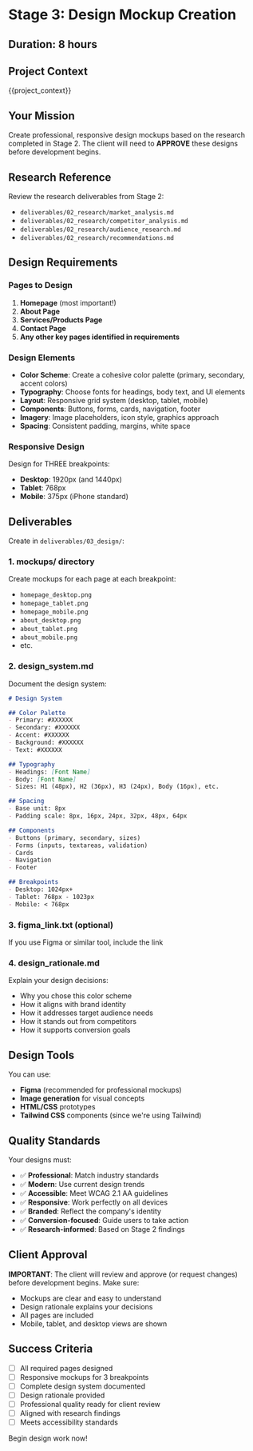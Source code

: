 # Stage 3: Design Mockup Creation

## Duration: 8 hours

## Project Context
{{project_context}}

## Your Mission

Create professional, responsive design mockups based on the research completed in Stage 2. The client will need to **APPROVE** these designs before development begins.

## Research Reference

Review the research deliverables from Stage 2:
- `deliverables/02_research/market_analysis.md`
- `deliverables/02_research/competitor_analysis.md`
- `deliverables/02_research/audience_research.md`
- `deliverables/02_research/recommendations.md`

## Design Requirements

### Pages to Design
1. **Homepage** (most important!)
2. **About Page**
3. **Services/Products Page**
4. **Contact Page**
5. **Any other key pages identified in requirements**

### Design Elements
- **Color Scheme**: Create a cohesive color palette (primary, secondary, accent colors)
- **Typography**: Choose fonts for headings, body text, and UI elements
- **Layout**: Responsive grid system (desktop, tablet, mobile)
- **Components**: Buttons, forms, cards, navigation, footer
- **Imagery**: Image placeholders, icon style, graphics approach
- **Spacing**: Consistent padding, margins, white space

### Responsive Design
Design for THREE breakpoints:
- **Desktop**: 1920px (and 1440px)
- **Tablet**: 768px
- **Mobile**: 375px (iPhone standard)

## Deliverables

Create in `deliverables/03_design/`:

### 1. mockups/ directory
Create mockups for each page at each breakpoint:
- `homepage_desktop.png`
- `homepage_tablet.png`
- `homepage_mobile.png`
- `about_desktop.png`
- `about_tablet.png`
- `about_mobile.png`
- etc.

### 2. design_system.md
Document the design system:
```markdown
# Design System

## Color Palette
- Primary: #XXXXXX
- Secondary: #XXXXXX
- Accent: #XXXXXX
- Background: #XXXXXX
- Text: #XXXXXX

## Typography
- Headings: [Font Name]
- Body: [Font Name]
- Sizes: H1 (48px), H2 (36px), H3 (24px), Body (16px), etc.

## Spacing
- Base unit: 8px
- Padding scale: 8px, 16px, 24px, 32px, 48px, 64px

## Components
- Buttons (primary, secondary, sizes)
- Forms (inputs, textareas, validation)
- Cards
- Navigation
- Footer

## Breakpoints
- Desktop: 1024px+
- Tablet: 768px - 1023px
- Mobile: < 768px
```

### 3. figma_link.txt (optional)
If you use Figma or similar tool, include the link

### 4. design_rationale.md
Explain your design decisions:
- Why you chose this color scheme
- How it aligns with brand identity
- How it addresses target audience needs
- How it stands out from competitors
- How it supports conversion goals

## Design Tools

You can use:
- **Figma** (recommended for professional mockups)
- **Image generation** for visual concepts
- **HTML/CSS** prototypes
- **Tailwind CSS** components (since we're using Tailwind)

## Quality Standards

Your designs must:
- ✅ **Professional**: Match industry standards
- ✅ **Modern**: Use current design trends
- ✅ **Accessible**: Meet WCAG 2.1 AA guidelines
- ✅ **Responsive**: Work perfectly on all devices
- ✅ **Branded**: Reflect the company's identity
- ✅ **Conversion-focused**: Guide users to take action
- ✅ **Research-informed**: Based on Stage 2 findings

## Client Approval

**IMPORTANT**: The client will review and approve (or request changes) before development begins. Make sure:
- Mockups are clear and easy to understand
- Design rationale explains your decisions
- All pages are included
- Mobile, tablet, and desktop views are shown

## Success Criteria

- [ ] All required pages designed
- [ ] Responsive mockups for 3 breakpoints
- [ ] Complete design system documented
- [ ] Design rationale provided
- [ ] Professional quality ready for client review
- [ ] Aligned with research findings
- [ ] Meets accessibility standards

Begin design work now!
